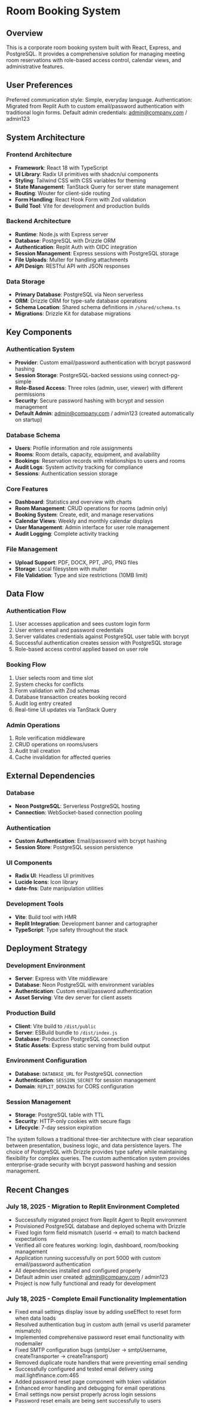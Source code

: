# Room Booking System

## Overview

This is a corporate room booking system built with React, Express, and PostgreSQL. It provides a comprehensive solution for managing meeting room reservations with role-based access control, calendar views, and administrative features.

## User Preferences

Preferred communication style: Simple, everyday language.
Authentication: Migrated from Replit Auth to custom email/password authentication with traditional login forms.
Default admin credentials: admin@company.com / admin123

## System Architecture

### Frontend Architecture
- **Framework**: React 18 with TypeScript
- **UI Library**: Radix UI primitives with shadcn/ui components
- **Styling**: Tailwind CSS with CSS variables for theming
- **State Management**: TanStack Query for server state management
- **Routing**: Wouter for client-side routing
- **Form Handling**: React Hook Form with Zod validation
- **Build Tool**: Vite for development and production builds

### Backend Architecture
- **Runtime**: Node.js with Express server
- **Database**: PostgreSQL with Drizzle ORM
- **Authentication**: Replit Auth with OIDC integration
- **Session Management**: Express sessions with PostgreSQL storage
- **File Uploads**: Multer for handling attachments
- **API Design**: RESTful API with JSON responses

### Data Storage
- **Primary Database**: PostgreSQL via Neon serverless
- **ORM**: Drizzle ORM for type-safe database operations
- **Schema Location**: Shared schema definitions in `/shared/schema.ts`
- **Migrations**: Drizzle Kit for database migrations

## Key Components

### Authentication System
- **Provider**: Custom email/password authentication with bcrypt password hashing
- **Session Storage**: PostgreSQL-backed sessions using connect-pg-simple
- **Role-Based Access**: Three roles (admin, user, viewer) with different permissions
- **Security**: Secure password hashing with bcrypt and session management
- **Default Admin**: admin@company.com / admin123 (created automatically on startup)

### Database Schema
- **Users**: Profile information and role assignments
- **Rooms**: Room details, capacity, equipment, and availability
- **Bookings**: Reservation records with relationships to users and rooms
- **Audit Logs**: System activity tracking for compliance
- **Sessions**: Authentication session storage

### Core Features
- **Dashboard**: Statistics and overview with charts
- **Room Management**: CRUD operations for rooms (admin only)
- **Booking System**: Create, edit, and manage reservations
- **Calendar Views**: Weekly and monthly calendar displays
- **User Management**: Admin interface for user role management
- **Audit Logging**: Complete activity tracking

### File Management
- **Upload Support**: PDF, DOCX, PPT, JPG, PNG files
- **Storage**: Local filesystem with multer
- **File Validation**: Type and size restrictions (10MB limit)

## Data Flow

### Authentication Flow
1. User accesses application and sees custom login form
2. User enters email and password credentials
3. Server validates credentials against PostgreSQL user table with bcrypt
4. Successful authentication creates session with PostgreSQL storage
5. Role-based access control applied based on user role

### Booking Flow
1. User selects room and time slot
2. System checks for conflicts
3. Form validation with Zod schemas
4. Database transaction creates booking record
5. Audit log entry created
6. Real-time UI updates via TanStack Query

### Admin Operations
1. Role verification middleware
2. CRUD operations on rooms/users
3. Audit trail creation
4. Cache invalidation for affected queries

## External Dependencies

### Database
- **Neon PostgreSQL**: Serverless PostgreSQL hosting
- **Connection**: WebSocket-based connection pooling

### Authentication
- **Custom Authentication**: Email/password with bcrypt hashing
- **Session Store**: PostgreSQL session persistence

### UI Components
- **Radix UI**: Headless UI primitives
- **Lucide Icons**: Icon library
- **date-fns**: Date manipulation utilities

### Development Tools
- **Vite**: Build tool with HMR
- **Replit Integration**: Development banner and cartographer
- **TypeScript**: Type safety throughout the stack

## Deployment Strategy

### Development Environment
- **Server**: Express with Vite middleware
- **Database**: Neon PostgreSQL with environment variables
- **Authentication**: Custom email/password authentication
- **Asset Serving**: Vite dev server for client assets

### Production Build
- **Client**: Vite build to `/dist/public`
- **Server**: ESBuild bundle to `/dist/index.js`
- **Database**: Production PostgreSQL connection
- **Static Assets**: Express static serving from build output

### Environment Configuration
- **Database**: `DATABASE_URL` for PostgreSQL connection
- **Authentication**: `SESSION_SECRET` for session management
- **Domain**: `REPLIT_DOMAINS` for CORS configuration

### Session Management
- **Storage**: PostgreSQL table with TTL
- **Security**: HTTP-only cookies with secure flags
- **Lifecycle**: 7-day session expiration

The system follows a traditional three-tier architecture with clear separation between presentation, business logic, and data persistence layers. The choice of PostgreSQL with Drizzle provides type safety while maintaining flexibility for complex queries. The custom authentication system provides enterprise-grade security with bcrypt password hashing and session management.

## Recent Changes

### July 18, 2025 - Migration to Replit Environment Completed
- Successfully migrated project from Replit Agent to Replit environment
- Provisioned PostgreSQL database and deployed schema with Drizzle
- Fixed login form field mismatch (userId → email) to match backend expectations
- Verified all core features working: login, dashboard, room/booking management
- Application running successfully on port 5000 with custom email/password authentication
- All dependencies installed and configured properly
- Default admin user created: admin@company.com / admin123
- Project is now fully functional and ready for development

### July 18, 2025 - Complete Email Functionality Implementation
- Fixed email settings display issue by adding useEffect to reset form when data loads
- Resolved authentication bug in custom auth (email vs userId parameter mismatch)
- Implemented comprehensive password reset email functionality with nodemailer
- Fixed SMTP configuration bugs (smtpUser → smtpUsername, createTransporter → createTransport)
- Removed duplicate route handlers that were preventing email sending
- Successfully configured and tested email delivery using mail.lightfinance.com:465
- Added password reset page component with token validation
- Enhanced error handling and debugging for email operations
- Email settings now persist properly across login sessions
- Password reset emails are being sent successfully to users